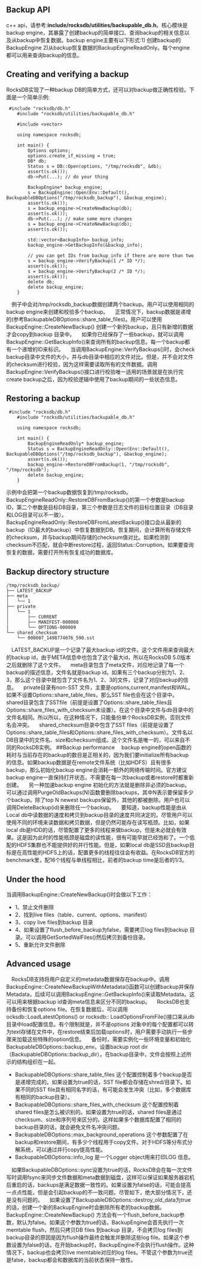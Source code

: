 ## Backup API
c++ api，请参考:**include/rocksdb/utilities/backupable_db.h**。核心模块是backup engine，其暴露了创建backup的简单接口、查询backup的相关信息以及从backup中恢复数据。backup engine主要有以下形式:1) 创建backup的BackupEngine 2)从backup恢复数据的BackupEngineReadOnly。每个engine都可以用来查询backup的信息。
## Creating and verifying a backup
RocksDB实现了一种backup DB的简单方式，还可以对backup做正确性校验。下面是一个简单示例:
```
 #include "rocksdb/db.h"
    #include "rocksdb/utilities/backupable_db.h"

    #include <vector>

    using namespace rocksdb;

    int main() {
        Options options;                                                                                  
        options.create_if_missing = true;                                                                 
        DB* db;
        Status s = DB::Open(options, "/tmp/rocksdb", &db);
        assert(s.ok());
        db->Put(...); // do your thing

        BackupEngine* backup_engine;
        s = BackupEngine::Open(Env::Default(), BackupableDBOptions("/tmp/rocksdb_backup"), &backup_engine);
        assert(s.ok());
        s = backup_engine->CreateNewBackup(db);
        assert(s.ok());
        db->Put(...); // make some more changes
        s = backup_engine->CreateNewBackup(db);
        assert(s.ok());

        std::vector<BackupInfo> backup_info;
        backup_engine->GetBackupInfo(&backup_info);

        // you can get IDs from backup_info if there are more than two
        s = backup_engine->VerifyBackup(1 /* ID */);
        assert(s.ok());
        s = backup_engine->VerifyBackup(2 /* ID */);
        assert(s.ok());
        delete db;
        delete backup_engine;
    }
```
&ensp;&ensp;例子中会对/tmp/rocksdb_backup数据创建两个backup。用户可以使用相同的backup engine来创建和校验多个backup。
&ensp;&ensp;正常情况下，backup数据是递增的(参考BackupableDBOptions::share_table_files)。用户可以使用BackupEngine::CreateNewBackup() 创建一个新的backup，且只有新增的数据才会copy到backup 目录中。
&ensp;&ensp;如果你已经保存了一些backup，就可以调用BackupEngine::GetBackupInfo()来查询所有的backup信息。每一个backup都有一个递增的ID来标识。
&ensp;&ensp;当调用BackupEngine::VerifyBackups()时，会check backup目录中文件的大小，并与db目录中相应的文件对比。但是，并不会对文件的checksum进行校验，因为这样需要读取所有的文件数据。调用BackupEngine::VerifyBackups()接口进行校验唯一适用的场景就是在执行完create backup之后，因为校验逻辑中使用了backup期间的一些状态信息。
## Restoring a backup
```
 #include "rocksdb/db.h"
    #include "rocksdb/utilities/backupable_db.h"

    using namespace rocksdb;

    int main() {
        BackupEngineReadOnly* backup_engine;
        Status s = BackupEngineReadOnly::Open(Env::Default(), BackupableDBOptions("/tmp/rocksdb_backup"), &backup_engine);
        assert(s.ok());
        backup_engine->RestoreDBFromBackup(1, "/tmp/rocksdb", "/tmp/rocksdb");
        delete backup_engine;
    }
```
示例中会把第一个backup数据恢复到/tmp/rocksdb。BackupEngineReadOnly::RestoreDBFromBackup()的第一个参数是backup ID，第二个参数是目标DB目录，第三个参数是日志文件的目标位置目录（DB目录和LOG目录可以不一致）。BackupEngineReadOnly::RestoreDBFromLatestBackup()接口会从最新的backup（ID最大的backup）中恢复数据到DB。恢复期间，会计算所有存储文件的checksum，并与backup期间存储的checksum值对比。如果检测到checksum不匹配，就会中断restore过程，返回Status::Corruption。如果要查询恢复的数据，需要打开所有恢复成功的数据库。
## Backup directory structure
```
/tmp/rocksdb_backup/
├── LATEST_BACKUP
├── meta
│   └── 1
├── private
│   └── 1
│       ├── CURRENT
│       ├── MANIFEST-000008
|       └── OPTIONS-000009
└── shared_checksum
    └── 000007_1498774076_590.sst
```
&ensp;&ensp;LATEST_BACKUP是一个记录了最大backup id的文件。这个文件用来查询最大的backup id，由于META信息中也包含了这个最大id，所以在RocksDB 5.0版本之后就删除了这个文件。
&ensp;&ensp;meta目录包含了meta文件，对应地记录了每一个backup的描述信息，文件名就是backup id。如果有三个backup分别为1、2、3，那么这个目录中就包含了文件名为1、2、3的文件，记录了对应backup的信息。
&ensp;&ensp;private目录有non-SST 文件，主要是options,current,manifest和WAL。如果不设置Options::share_table_files，那么SST file也会在这个目录中。
&ensp;&ensp;shared目录包含了SSTfile（前提是设置了Options::share_table_files且Options::share_files_with_checksum未设置）。在这个目录中文件与db目录中的文件名相同。所以所以，在这种情况下，只能备份单个RocksDB实例，否则文件名会冲突。
&ensp;&ensp;shared_checksum目录中包含了SST files（前提是设置了Options::share_table_files和Options::share_files_with_checksum）。文件名以DB目录中的文件名、size和checksum组成。这个文件名是唯一的，可以来自不同的RocksDB实例。
##Backup performance
&ensp;&ensp;backup engine的open函数的耗时与当前存在的backup的数目是正相关的，因为我们要initialize所有backup 的信息。如果backup数据是在remote文件系统（比如HDFS）且有很多backup，那么初始化backup engine会消耗一额外的网络传输时间。官方建议backup engine一直保持打开状态，不需要在每一次backup或者restore时都重新创建。
&ensp;&ensp;另一种加速backup engine 初始化的方法就是删除非必须的backup。可以通过调用PurgeOldBackups(N)函数要删除backups，其中N表示要保留多少个backup。除了top N newest backups保留外，其他的都被删除。用户也可以调用DeleteBackup(id)来删除任一个backup。
&ensp;&ensp;要知道，backup性能是由从Local db中读数据的速度和拷贝到backup目录的速度共同决定的。尽管用户可以使用不同的环境来读数据和拷贝数据，但是仍然可能存在读写瓶颈。比如，如果local db是HDD的话，尽管配置了更多的线程来做backup，但是未必就会有效果。这是因为此时的性能瓶颈是磁盘的读性能，很有可能早就已经饱和了。一个低配的HDFS集群也不能提供好的并行性能。但是，如果local db是SSD且backup目标是在高性能的HDFS上的话，配置更多的线程往往会有收益。在RocksDB官方的benchmark里，配16个线程与单线程相比，前者的backup time是后者的1/3。
## Under the hood
当调用BackupEngine::CreateNewBackup()时会做以下工作：
* 1、禁止文件删除
* 2、找到live files（table、current、options、manifest）
* 3、copy live files到backup 目录
* 4、如果设置了flush_before_backup为false，需要拷贝log files到backup 目录。可以调用GetSortedWalFiles()然后拷贝到备份目录。
* 5、重新允许文件删除
## Advanced usage
&ensp;&ensp;RocksDB支持将用户自定义的metadata数据保存在backup中。调用BackupEngine::CreateNewBackupWithMetadata()函数可以创建backup并保存Metadata，后续可以调用BackupEngine::GetBackupInfo()来读取Metadata。这可以用来根据backup id查询meta信息来区分不同的backup。
&ensp;&ensp;RocksDB也支持备份和恢复options file。在恢复数据后，可以调用ocksdb::LoadLatestOptions() or rocksdb:: LoadOptionsFromFile()接口来从db目录中load配置信息。有个限制就是，并不是options 对象中的每个配置都可以转为text存储在文件中，在restore结束后加载options时，用户需要手动执行一些步骤来加载这些特殊的option信息。
&ensp;&ensp;备份时，需要实例化一些环境变量和初始化BackupableDBOptions::backup_env。设置backup root dir（BackupableDBOptions::backup_dir）。在backup目录中，文件会按照上述所示的结构组织在一起。
* BackupableDBOptions::share_table_files
这个配置控制着多个backup是否是递增完成的。如果设置为true的话，SST file都会存储在shred/目录下。如果不同的SST file具有相同名字的话，有可能会发生冲突（比如，多个数据库有相同的backup目录）。
* BackupableDBOptions::share_files_with_checksum
这个配置控制着shared files是怎么被识别的。如果设置为true的话，shared files是通过checksum、size和序列号来区分的。这样如果多个数据库配置了相同的backup目录的话，就会避免文件名冲突问题。
* BackupableDBOptions::max_background_operations
这个参数配置了在backup和restore期间，有多少个线程用于copy文件。对于HDFS等分布式分解系统，可以通过并行copy提高性能。
* BackupableDBOptions::info_log
是一个Logger object用来打印LOG 信息。

&ensp;&ensp;如果BackupableDBOptions::sync设置为true的话，RocksDB会在每一次文件写时调用fsync来同步文件数据和meta数据到磁盘，这样可以保证如果服务器宕机后重启的话，backups是满足数据一致性的。如果设置为false的话，可能会提高一点点性能，但是会引起backup的不一致问题。尽管如下，绝大部分情况下，还是没有问题的。
&ensp;&ensp;如果设置了BackupableDBOptions::destroy_old_data为true的话，创建一个新的BackupEngine时会删除所有老的backup数据。
&ensp;&ensp;BackupEngine::CreateNewBackup() 方法会有一个flush_before_backup参数，默认为false。如果这个参数为true的话，BackupEngine会首先执行一次memtable flush，然后只拷贝DB files 到backup 目录，不会拷贝log files到backup目录的原因是因为flush操作最终会触发并删除这些log file。如果这个参数设置为false的话，在开始backup时，BackupEngine不会执行flush操作。这种情况下，backup也会拷贝live memtable对应的log files。不管这个参数为true还是false，backup都会和数据库的当前状态保持一致性。
